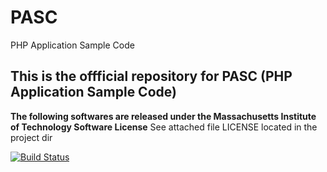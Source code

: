 # PASC
PHP Application Sample Code

## This is the offficial repository for  PASC (PHP Application Sample Code)
**The following softwares are released under the Massachusetts Institute of 
Technology Software License**
See attached file LICENSE located in the project dir

[![Build Status](https://travis-ci.org/ArcanaMagus/PASC.svg?branch=Examples)](https://travis-ci.org/ArcanaMagus/PASC)
